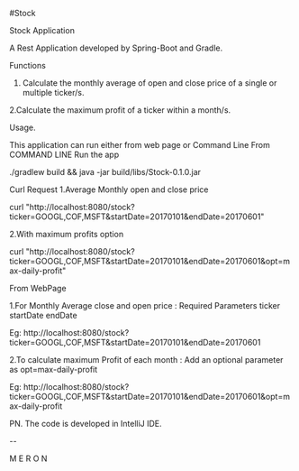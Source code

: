 #Stock


Stock Application

A Rest Application developed by Spring-Boot and Gradle.

Functions
1. Calculate the monthly average of open and close price of a single or multiple ticker/s.

2.Calculate the maximum profit of a ticker within a month/s.

Usage.

This application can run either from web page or Command Line
From COMMAND LINE
Run the app

./gradlew build && java -jar build/libs/Stock-0.1.0.jar

Curl Request
1.Average Monthly open and close price


curl "http://localhost:8080/stock?ticker=GOOGL,COF,MSFT&startDate=20170101&endDate=20170601"

2.With maximum profits option

curl "http://localhost:8080/stock?ticker=GOOGL,COF,MSFT&startDate=20170101&endDate=20170601&opt=max-daily-profit"


From WebPage

1.For Monthly Average close and open price :
Required Parameters
ticker
startDate
endDate

Eg:
http://localhost:8080/stock?ticker=GOOGL,COF,MSFT&startDate=20170101&endDate=20170601


2.To calculate maximum Profit of each month :
Add an optional parameter as
opt=max-daily-profit

Eg:
http://localhost:8080/stock?ticker=GOOGL,COF,MSFT&startDate=20170101&endDate=20170601&opt=max-daily-profit



PN. The code is developed in IntelliJ IDE.


--





M E R O N
